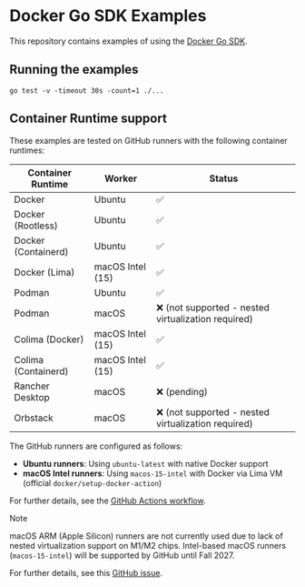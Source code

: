 # Docker Go SDK Examples

This repository contains examples of using the [Docker Go SDK](https://github.com/docker/go-sdk).

## Running the examples

```shell
go test -v -timeout 30s -count=1 ./...
```

## Container Runtime support

These examples are tested on GitHub runners with the following container runtimes:

| Container Runtime    | Worker | Status |
| -------------------- | ------ | ------ |
| Docker               | Ubuntu | ✅ |
| Docker (Rootless)    | Ubuntu | ✅ |
| Docker (Containerd)  | Ubuntu | ✅ |
| Docker (Lima)        | macOS Intel (15) | ✅ |
| Podman               | Ubuntu | ✅ |
| Podman               | macOS | ❌ (not supported - nested virtualization required) |
| Colima (Docker)      | macOS Intel (15) | ✅ |
| Colima (Containerd)  | macOS Intel (15) | ✅ |
| Rancher Desktop      | macOS  | ❌ (pending) |
| Orbstack             | macOS  | ❌ (not supported - nested virtualization required) |

The GitHub runners are configured as follows:
- **Ubuntu runners**: Using `ubuntu-latest` with native Docker support
- **macOS Intel runners**: Using `macos-15-intel` with Docker via Lima VM (official `docker/setup-docker-action`)

For further details, see the [GitHub Actions workflow](.github/workflows/ci-test-go.yml).

> [!NOTE]
> macOS ARM (Apple Silicon) runners are not currently used due to lack of nested virtualization support on M1/M2 chips.
> Intel-based macOS runners (`macos-15-intel`) will be supported by GitHub until Fall 2027.
>
> For further details, see this [GitHub issue](https://github.com/docker/setup-docker-action/pull/53#issuecomment-1923467713).
